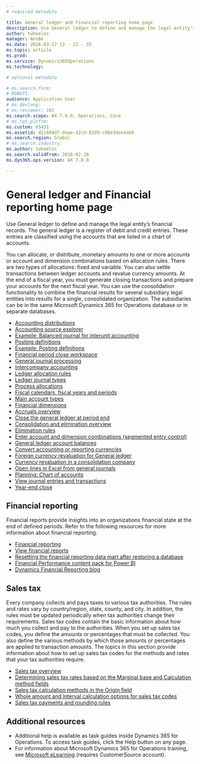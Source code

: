 ```yaml
---
# required metadata

title: General ledger and Financial reporting home page
description: Use General ledger to define and manage the legal entity’s financial records. The general ledger is a register of debit and credit entries. These entries are classified using the accounts that are listed in a chart of accounts. 
author: twheeloc
manager: AnnBe
ms.date: 2016-03-17 13 - 22 - 35
ms.topic: article
ms.prod: 
ms.service: Dynamics365Operations
ms.technology: 

# optional metadata

# ms.search.form: 
# ROBOTS: 
audience: Application User
# ms.devlang: 
# ms.reviewer: 101
ms.search.scope: AX 7.0.0, Operations, Core
# ms.tgt_pltfrm: 
ms.custom: 65431
ms.assetid: d2c604df-daae-42cd-82d9-c80e3dee4a60
ms.search.region: Global
# ms.search.industry: 
ms.author: twheeloc
ms.search.validFrom: 2016-02-28
ms.dyn365.ops.version: AX 7.0.0

---
```


# General ledger and Financial reporting home page

Use General ledger to define and manage the legal entity’s financial records. The general ledger is a register of debit and credit entries. These entries are classified using the accounts that are listed in a chart of accounts. 

You can allocate, or distribute, monetary amounts to one or more accounts or account and dimension combinations based on allocation rules. There are two types of allocations: fixed and variable. You can also settle transactions between ledger accounts and revalue currency amounts. At the end of a fiscal year, you must generate closing transactions and prepare your accounts for the next fiscal year. You can use the consolidation functionality to combine the financial results for several subsidiary legal entities into results for a single, consolidated organization. The subsidiaries can be in the same Microsoft Dynamics 365 for Operations database or in separate databases.

-   [Accounting distributions](..\accounts-payable\accounting-distributions.md)
-   [Accounting source explorer](accounting-source-explorer.md)
-   [Example: Balanced journal for interunit accounting](example-balanced-journals-interunit-accounting.md)
-   [Posting definitions](posting-definitions.md)
-   [Example: Posting definitions](example-posting-definitions.md)
-   [Financial period close workspace](financial-period-close-workspace.md)
-   [General journal processing](general-journal-processing.md)
-   [Intercompany accounting](http://ax.help.dynamics.com/en/wiki/intercompany-accounting/)
-   [Ledger allocation rules](ledger-allocation-rules.md)
-   [Ledger journal types](ledger-journal-types.md)
-   [Process allocations](process-allocations.md)
-   [Fiscal calendars, fiscal years and periods](fiscal-calendars-fiscal-years-periods.md)
-   [Main account types](main-account-types.md)
-   [Financial dimensions](financial-dimensions.md)
-   [Accruals overview](accruals-overview.md)
-   [Close the general ledger at period end](close-general-ledger-at-period-end.md)
-   [Consolidation and elimination overview](consolidation-elimination-overview.md)
-   [Elimination rules](elimination-rules.md)
-   [Enter account and dimension combinations (segmented entry control)](enter-account-dimension-combinations-segmented-entry-control.md)
-   [General ledger account balances](general-ledger-account-balances.md)
-   [Convert accounting or reporting currencies](convert-accounting-reporting-currencies.md)
-   [Foreign currency revaluation for General ledger](foreign-currency-revaluation-general-ledger.md)
-   [Currency revaluation in a consolidation company](currency-revaluation-consolidation-company.md)
-   [Open lines in Excel from general journals](http://ax.help.dynamics.com/en/wiki/open-lines-in-excel-from-general-journals/)
-   [Planning: Chart of accounts](plan-chart-of-accounts.md)
-   [View journal entries and transactions](view-journal-entries-transactions.md)
-   [Year-end close](year-end-close.md)

## Financial reporting
Financial reports provide insights into an organizations financial state at the end of defined periods. Refer to the following resources for more information about financial reporting.

-   [Financial reporting](financial-reporting-getting-started.md)
-   [View financial reports](view-financial-reports.md)
-   [Resetting the financial reporting data mart after restoring a database](reset-financial-reporting-datamart-after-restore.md)
-   [Fin](https://docs.microsoft.com/en-us/dynamics365/operations/dev-itpro/analytics-bi-reporting/financial-performance-power-bi-content-pack)[ancial](https://docs.microsoft.com/en-us/dynamics365/operations/dev-itpro/analytics-bi-reporting/financial-performance-power-bi-content-pack)[ Perfo](https://docs.microsoft.com/en-us/dynamics365/operations/dev-itpro/analytics-bi-reporting/financial-performance-power-bi-content-pack)[rmance](https://docs.microsoft.com/en-us/dynamics365/operations/dev-itpro/analytics-bi-reporting/financial-performance-power-bi-content-pack)[ cont](https://docs.microsoft.com/en-us/dynamics365/operations/dev-itpro/analytics-bi-reporting/financial-performance-power-bi-content-pack)[ent](https://docs.microsoft.com/en-us/dynamics365/operations/dev-itpro/analytics-bi-reporting/financial-performance-power-bi-content-pack)[ pa](https://docs.microsoft.com/en-us/dynamics365/operations/dev-itpro/analytics-bi-reporting/financial-performance-power-bi-content-pack)[ck](https://docs.microsoft.com/en-us/dynamics365/operations/dev-itpro/analytics-bi-reporting/financial-performance-power-bi-content-pack)[ for](https://docs.microsoft.com/en-us/dynamics365/operations/dev-itpro/analytics-bi-reporting/financial-performance-power-bi-content-pack)[ Power](https://docs.microsoft.com/en-us/dynamics365/operations/dev-itpro/analytics-bi-reporting/financial-performance-power-bi-content-pack)[ BI](https://docs.microsoft.com/en-us/dynamics365/operations/dev-itpro/analytics-bi-reporting/financial-performance-power-bi-content-pack)
-   [Dynamics Financial Reporting blog](http://blogs.msdn.com/b/dynamics_financial_reporting/)

## Sales tax
Every company collects and pays taxes to various tax authorities. The rules and rates vary by country/region, state, county, and city. In addition, the rules must be updated periodically when tax authorities change their requirements. Sales tax codes contain the basic information about how much you collect and pay to the authorities. When you set up sales tax codes, you define the amounts or percentages that must be collected. You also define the various methods by which those amounts or percentages are applied to transaction amounts. The topics in this section provide information about how to set up sales tax codes for the methods and rates that your tax authorities require.

-   [Sales tax overview](indirect-taxes-overview.md)
-   [Determining sales tax rates based on the Marginal base and Calculation method fields](marginal-base-field.md)
-   [Sales tax calculation methods in the Origin field](sales-tax-calculation-methods-origin-field.md)
-   [Whole amount and Interval calculation options for sales tax codes](whole-amount-interval-options-sales-tax-codes.md)
-   [Sales tax payments and rounding rules](round-sales-tax-payments.md)

## Additional resources
-   Additional help is available as task guides inside Dynamics 365 for Operations. To access task guides, click the Help button on any page.
-   For information about Microsoft Dynamics 365 for Operations training, see [Microsoft eLearning](https://mbs2.microsoft.com/members/elearning/dynamicstrainingcert.aspx) (requires CustomerSource account).


